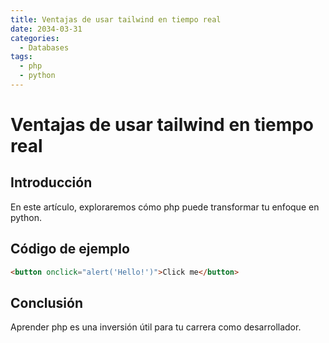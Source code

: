 ```yaml
---
title: Ventajas de usar tailwind en tiempo real
date: 2034-03-31
categories:
  - Databases
tags:
  - php
  - python
---
```


# Ventajas de usar tailwind en tiempo real

## Introducción

En este artículo, exploraremos cómo php puede transformar tu enfoque en python.

## Código de ejemplo

```html
<button onclick="alert('Hello!')">Click me</button>
```

## Conclusión

Aprender php es una inversión útil para tu carrera como desarrollador.